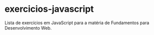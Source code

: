# exercicios-javascript

Lista de exercícios em JavaScript para a matéria de Fundamentos para Desenvolvimento Web.
